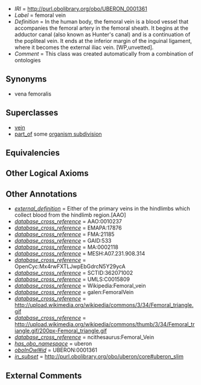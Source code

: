  * *IRI* = http://purl.obolibrary.org/obo/UBERON_0001361
 * *Label* = femoral vein
 * *Definition* = In the human body, the femoral vein is a blood vessel that accompanies the femoral artery in the femoral sheath. It begins at the adductor canal (also known as Hunter's canal) and is a continuation of the popliteal vein. It ends at the inferior margin of the inguinal ligament, where it becomes the external iliac vein. [WP,unvetted].
 * *Comment* = This class was created automatically from a combination of ontologies

## Synonyms

 * vena femoralis

## Superclasses

 * [vein](../../UBERON/38/UBERON_0001638.md)
 * [part_of](../../BFO/50/BFO_0000050.md) some [organism subdivision](../../UBERON/75/UBERON_0000475.md)

## Equivalencies


## Other Logical Axioms


## Other Annotations

 * *[external_definition](../../UBPROP/01/UBPROP_0000001.md)* = Either of the primary veins in the hindlimbs which collect blood from the hindlimb region.[AAO]
 * *[database_cross_reference](../../ef/oboInOwl#hasDbXref.md)* = AAO:0010237
 * *[database_cross_reference](../../ef/oboInOwl#hasDbXref.md)* = EMAPA:17876
 * *[database_cross_reference](../../ef/oboInOwl#hasDbXref.md)* = FMA:21185
 * *[database_cross_reference](../../ef/oboInOwl#hasDbXref.md)* = GAID:533
 * *[database_cross_reference](../../ef/oboInOwl#hasDbXref.md)* = MA:0002118
 * *[database_cross_reference](../../ef/oboInOwl#hasDbXref.md)* = MESH:A07.231.908.314
 * *[database_cross_reference](../../ef/oboInOwl#hasDbXref.md)* = OpenCyc:Mx4rwFXTLJwpEbGdrcN5Y29ycA
 * *[database_cross_reference](../../ef/oboInOwl#hasDbXref.md)* = SCTID:362071002
 * *[database_cross_reference](../../ef/oboInOwl#hasDbXref.md)* = UMLS:C0015809
 * *[database_cross_reference](../../ef/oboInOwl#hasDbXref.md)* = Wikipedia:Femoral_vein
 * *[database_cross_reference](../../ef/oboInOwl#hasDbXref.md)* = galen:FemoralVein
 * *[database_cross_reference](../../ef/oboInOwl#hasDbXref.md)* = http://upload.wikimedia.org/wikipedia/commons/3/34/Femoral_triangle.gif
 * *[database_cross_reference](../../ef/oboInOwl#hasDbXref.md)* = http://upload.wikimedia.org/wikipedia/commons/thumb/3/34/Femoral_triangle.gif/200px-Femoral_triangle.gif
 * *[database_cross_reference](../../ef/oboInOwl#hasDbXref.md)* = ncithesaurus:Femoral_Vein
 * *[has_obo_namespace](../../ce/oboInOwl#hasOBONamespace.md)* = uberon
 * *[oboInOwl#id](../../id/oboInOwl#id.md)* = UBERON:0001361
 * *[in_subset](../../et/oboInOwl#inSubset.md)* = http://purl.obolibrary.org/obo/uberon/core#uberon_slim

## External Comments

